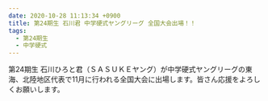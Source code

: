 ```yaml
---
date: 2020-10-28 11:13:34 +0900
title: 第24期生 石川君 中学硬式ヤングリーグ 全国大会出場！！
tags:
  - 第24期生
  - 中学硬式
---
```

第24期生 石川ひろと君（ＳＡＳＵＫＥヤング）が中学硬式ヤングリーグの東海、北陸地区代表で11月に行われる全国大会に出場します。皆さん応援をよろしくお願いします。